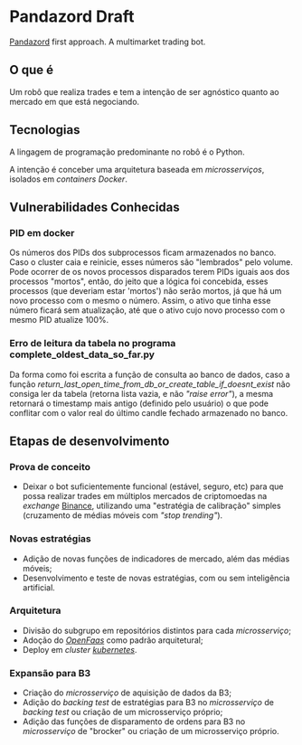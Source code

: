 # Pandazord Draft

[Pandazord](https://www.pandazord.trade "Pandzord's official homepage") first approach. A multimarket trading bot.

## O que é

Um robô que realiza trades e tem a intenção de ser agnóstico quanto ao mercado em que está negociando.

## Tecnologias

A lingagem de programação predominante no robô é o Python.

A intenção é conceber uma arquitetura baseada em *microsserviços*, isolados em *containers Docker*.

## Vulnerabilidades Conhecidas

### PID em docker

Os números dos PIDs dos subprocessos ficam armazenados no banco. Caso o cluster caia e reinicie, esses números são "lembrados" pelo volume. Pode ocorrer de os novos processos disparados terem PIDs iguais aos dos processos "mortos", então, do jeito que a lógica foi concebida, esses processos (que deveriam estar 'mortos') não serão mortos, já que há um novo processo com o mesmo o número. Assim, o ativo que tinha esse número ficará sem atualização, até que o ativo cujo novo processo com o mesmo PID atualize 100%.

### Erro de leitura da tabela no programa complete_oldest_data_so_far.py

Da forma como foi escrita a função de consulta ao banco de dados, caso a função *return_last_open_time_from_db_or_create_table_if_doesnt_exist* não consiga ler da tabela (retorna lista vazia, e não *"raise error"*), a mesma  retornará o timestamp mais antigo (definido pelo usuário) o que pode conflitar com o valor real do último candle fechado armazenado no banco.

## Etapas de desenvolvimento

### Prova de conceito

- Deixar o bot suficientemente funcional (estável, seguro, etc) para que possa realizar trades em múltiplos mercados de criptomoedas na *exchange* [Binance](https://www.binance.com "The World's Leading
Cryptocurrency Exchange"), utilizando uma "estratégia de calibração" simples (cruzamento de médias móveis com *"stop trending"*).

### Novas estratégias

- Adição de novas funções de indicadores de mercado, além das médias móveis;
- Desenvolvimento e teste de novas estratégias, com ou sem inteligência artificial.

### Arquitetura

- Divisão do subgrupo em repositórios distintos para cada *microsserviço*;
- Adoção do *[OpenFaas](https://www.openfaas.com "Serverless Functions, Made Simple")* como padrão arquitetural;
- Deploy em *cluster [kubernetes](https://kubernetes.io/ "Production-Grade Container Orchestration")*.

### Expansão para B3

- Criação do *microsserviço* de aquisição de dados da B3;
- Adição do *backing test* de estratégias para B3 no *microsserviço* de *backing test* ou criação de um microsserviço próprio;
- Adição das funções de disparamento de ordens para B3 no *microsserviço* de "brocker" ou criação de um microsserviço próprio.
